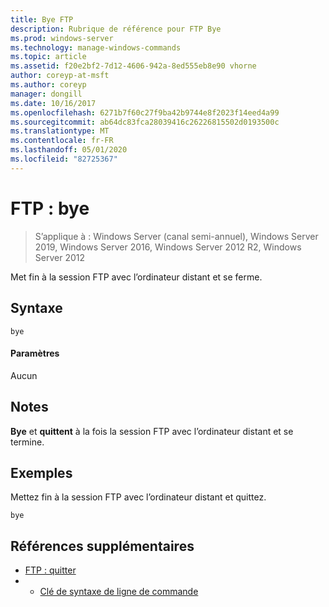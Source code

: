 ```yaml
---
title: Bye FTP
description: Rubrique de référence pour FTP Bye
ms.prod: windows-server
ms.technology: manage-windows-commands
ms.topic: article
ms.assetid: f20e2bf2-7d12-4606-942a-8ed555eb8e90 vhorne
author: coreyp-at-msft
ms.author: coreyp
manager: dongill
ms.date: 10/16/2017
ms.openlocfilehash: 6271b7f60c27f9ba42b9744e8f2023f14eed4a99
ms.sourcegitcommit: ab64dc83fca28039416c26226815502d0193500c
ms.translationtype: MT
ms.contentlocale: fr-FR
ms.lasthandoff: 05/01/2020
ms.locfileid: "82725367"
---
```

# <a name="ftp-bye"></a>FTP : bye

> S’applique à : Windows Server (canal semi-annuel), Windows Server 2019, Windows Server 2016, Windows Server 2012 R2, Windows Server 2012

Met fin à la session FTP avec l’ordinateur distant et se ferme.   
## <a name="syntax"></a>Syntaxe  
```  
bye  
```  
#### <a name="parameters"></a>Paramètres  
Aucun  
## <a name="remarks"></a>Notes   
**Bye** et **quittent** à la fois la session FTP avec l’ordinateur distant et se termine.  
## <a name="examples"></a>Exemples  
Mettez fin à la session FTP avec l’ordinateur distant et quittez.  
```  
bye  
```  
## <a name="additional-references"></a>Références supplémentaires  
-   [FTP : quitter](ftp-quit.md)  
-   - [Clé de syntaxe de ligne de commande](command-line-syntax-key.md)  
